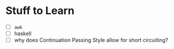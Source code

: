 # Stuff to Learn
- [ ] `awk`
- [ ] haskell
- [ ] why does Continuation Passing Style allow for short circuiting?